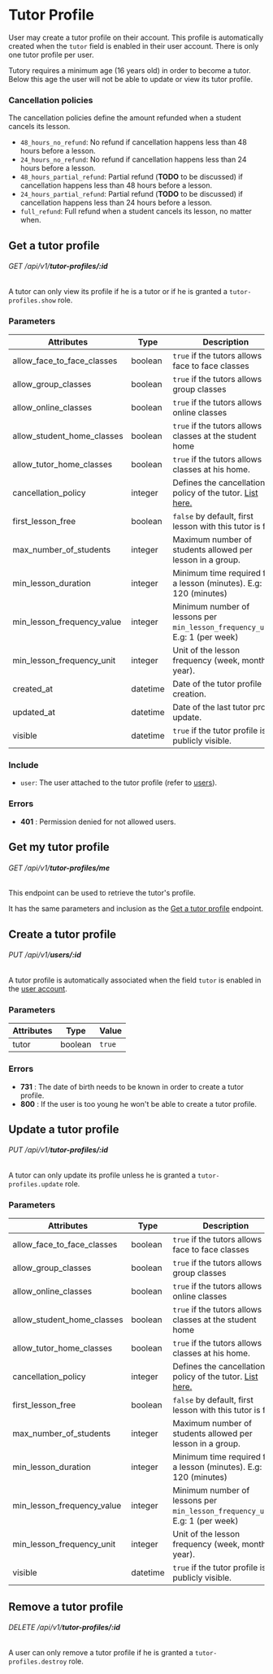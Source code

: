 # Tutor Profile

User may create a tutor profile on their account. This profile is automatically created when the `tutor` field
is enabled in their user account. There is only one tutor profile per user.

Tutory requires a minimum age (16 years old) in order to become a tutor.
Below this age the user will not be able to update or view its tutor profile.

### Cancellation policies

The cancellation policies define the amount refunded when a student cancels its lesson.

* `48_hours_no_refund`: No refund if cancellation happens less than 48 hours before a lesson.
* `24_hours_no_refund`: No refund if cancellation happens less than 24 hours before a lesson.
* `48_hours_partial_refund`: Partial refund (__TODO__ to be discussed) if cancellation happens less than 48 hours before a lesson.
* `24_hours_partial_refund`: Partial refund (__TODO__ to be discussed) if cancellation happens less than 24 hours before a lesson.
* `full_refund`: Full refund when a student cancels its lesson, no matter when.


## Get a tutor profile

###### <verb class="get">GET</verb> /api/v1/__tutor-profiles/:id__

<aside class="notice">
A tutor can only view its profile if he is a tutor or if he is granted a <code>tutor-profiles.show</code> role.
</aside>

### Parameters

Attributes | Type | Description
---------- | -----| -----------
allow_face_to_face_classes | boolean | `true` if the tutors allows face to face classes
allow_group_classes | boolean | `true` if the tutors allows group classes
allow_online_classes | boolean | `true` if the tutors allows online classes
allow_student_home_classes | boolean | `true` if the tutors allows classes at the student home
allow_tutor_home_classes | boolean | `true` if the tutors allows classes at his home.
cancellation_policy | integer | Defines the cancellation policy of the tutor. <a href="#cancellation-policies">List here.</a>
first_lesson_free | boolean | `false` by default, first lesson with this tutor is free
max_number_of_students | integer | Maximum number of students allowed per lesson in a group.
min_lesson_duration | integer | Minimum time required for a lesson (minutes). E.g: 120 (minutes)
min_lesson_frequency_value | integer | Minimum number of lessons per `min_lesson_frequency_unit`. E.g: 1 (per week)
min_lesson_frequency_unit | integer | Unit of the lesson frequency (week, month, year).
created_at | datetime | Date of the tutor profile creation.
updated_at | datetime | Date of the last tutor profile update.
visible | datetime | `true` if the tutor profile is publicly visible.

### Include
* `user`: The user attached to the tutor profile (refer to <a href="#get-all-user">users</a>).

### Errors
* __401__ : Permission denied for not allowed users.


## Get my tutor profile

###### <verb class="get">GET</verb> /api/v1/__tutor-profiles/me__

This endpoint can be used to retrieve the tutor's profile.

It has the same parameters and inclusion as the <a href="#get-a-tutor-profile">Get a tutor profile</a> endpoint.


## Create a tutor profile

###### <verb class="put">PUT</verb> /api/v1/__users/:id__

A tutor profile is automatically associated when the field `tutor` is enabled in the <a href="#users">user account</a>. 

### Parameters

Attributes | Type | Value
---------- | -----| -----------
tutor | boolean | `true`

### Errors

* __731__ : The date of birth needs to be known in order to create a tutor profile.
* __800__ : If the user is too young he won't be able to create a tutor profile.


## Update a tutor profile

###### <verb class="put">PUT</verb> /api/v1/__tutor-profiles/:id__

<aside class="notice">
A tutor can only update its profile unless he is granted a <code>tutor-profiles.update</code> role.
</aside>

### Parameters

Attributes | Type | Description
---------- | -----| -----------
allow_face_to_face_classes | boolean | `true` if the tutors allows face to face classes
allow_group_classes | boolean | `true` if the tutors allows group classes
allow_online_classes | boolean | `true` if the tutors allows online classes
allow_student_home_classes | boolean | `true` if the tutors allows classes at the student home
allow_tutor_home_classes | boolean | `true` if the tutors allows classes at his home.
cancellation_policy | integer | Defines the cancellation policy of the tutor. <a href="#cancellation-policies">List here.</a>
first_lesson_free | boolean | `false` by default, first lesson with this tutor is free
max_number_of_students | integer | Maximum number of students allowed per lesson in a group.
min_lesson_duration | integer | Minimum time required for a lesson (minutes). E.g: 120 (minutes)
min_lesson_frequency_value | integer | Minimum number of lessons per `min_lesson_frequency_unit`. E.g: 1 (per week)
min_lesson_frequency_unit | integer | Unit of the lesson frequency (week, month, year).
visible | datetime | `true` if the tutor profile is publicly visible.

## Remove a tutor profile

###### <verb class="delete">DELETE</verb> /api/v1/__tutor-profiles/:id__

<aside class="notice">
A user can only remove a tutor profile if he is granted a <code>tutor-profiles.destroy</code> role.
</aside>
